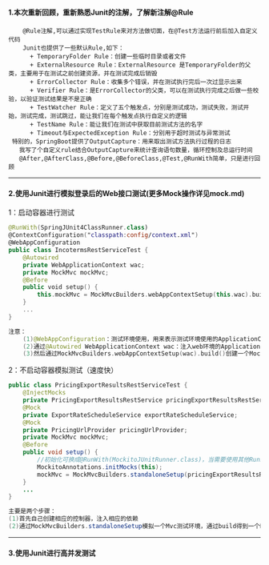 #### 1.本次重新回顾，重新熟悉Junit的注解，了解新注解@Rule
        @Rule注解,可以通过实现TestRule来对方法做切面，在@Test方法运行前后加入自定义代码
        Junit也提供了一些默认Rule,如下：
          + TemporaryFolder Rule：创建一些临时目录或者文件
          + ExternalResource Rule：ExternalResource 是TemporaryFolder的父类，主要用于在测试之前创建资源，并在测试完成后销毁
          + ErrorCollector Rule：收集多个错误，并在测试执行完后一次过显示出来
          + Verifier Rule：是ErrorCollector的父类，可以在测试执行完成之后做一些校验，以验证测试结果是不是正确
          + TestWatcher Rule：定义了五个触发点，分别是测试成功，测试失败，测试开始，测试完成，测试跳过，能让我们在每个触发点执行自定义的逻辑
          + TestName Rule：能让我们在测试中获取目前测试方法的名字
          + Timeout与ExpectedException Rule：分别用于超时测试与异常测试
     特别的，SpringBoot提供了OutputCapture：用来取出测试方法执行过程的日志
       我写了个自定义rule结合OutputCapture来统计查询语句数量，循环控制及总运行时间
       @After,@AfterClass,@Before,@BeforeClass,@Test,@RunWith简单，只是进行回顾
---
#### 2.使用Junit进行模拟登录后的Web接口测试(更多Mock操作详见mock.md)

1：启动容器进行测试

```kotlin
@RunWith(SpringJUnit4ClassRunner.class)
@ContextConfiguration("classpath:config/context.xml")
@WebAppConfiguration
public class IncotermsRestServiceTest {
    @Autowired
    private WebApplicationContext wac;
    private MockMvc mockMvc;
    @Before
    public void setup() {
        this.mockMvc = MockMvcBuilders.webAppContextSetup(this.wac).build();   //构造MockMvc
    }
    ...
}

注意：
    (1)@WebAppConfiguration：测试环境使用，用来表示测试环境使用的ApplicationContext将是WebApplicationContext类型的；value指定web应用的根；
    (2)通过@Autowired WebApplicationContext wac：注入web环境的ApplicationContext容器；
    (3)然后通过MockMvcBuilders.webAppContextSetup(wac).build()创建一个MockMvc进行测试；
```

2：不启动容器模拟测试（速度快）

```java
public class PricingExportResultsRestServiceTest {
    @InjectMocks
    private PricingExportResultsRestService pricingExportResultsRestService;
    @Mock
    private ExportRateScheduleService exportRateScheduleService;
    @Mock
    private PricingUrlProvider pricingUrlProvider;
    private MockMvc mockMvc;
    @Before
    public void setup() {
        //初始化可换成@RunWith(MockitoJUnitRunner.class)，当需要使用其他Runner时使用以下的initMocks
        MockitoAnnotations.initMocks(this);
        mockMvc = MockMvcBuilders.standaloneSetup(pricingExportResultsRestService).build();  //构造MockMvc
    }
    ...
}

主要是两个步骤：
(1)首先自己创建相应的控制器，注入相应的依赖
(2)通过MockMvcBuilders.standaloneSetup模拟一个Mvc测试环境，通过build得到一个MockMvc
```

---
#### 3.使用Junit进行高并发测试
